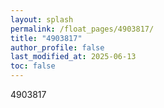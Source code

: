 ```yaml
---
layout: splash
permalink: /float_pages/4903817/
title: "4903817"
author_profile: false
last_modified_at: 2025-06-13
toc: false
---
```

 
4903817
